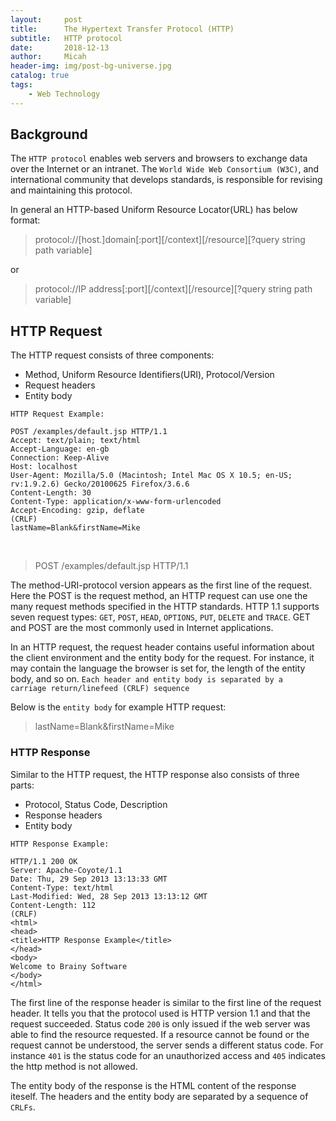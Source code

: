 ```yaml
---
layout:     post
title:      The Hypertext Transfer Protocol (HTTP)
subtitle:   HTTP protocol
date:       2018-12-13
author:     Micah
header-img: img/post-bg-universe.jpg
catalog: true
tags:
    - Web Technology
---
```


## Background

The `HTTP protocol` enables web servers and browsers to exchange data over the 
Internet or an intranet. The `World Wide Web Consortium (W3C)`, and international
community that develops standards, is responsible for revising and maintaining
this protocol.

In general an HTTP-based Uniform Resource Locator(URL) has below format:

>protocol://[host.]domain[:port][/context][/resource][?query string path variable]

or

>protocol://IP address[:port][/context][/resource][?query string path variable]
   
 
## HTTP Request

The HTTP request consists of three components:
- Method, Uniform Resource Identifiers(URI), Protocol/Version
- Request headers
- Entity body


`HTTP Request Example:`

    POST /examples/default.jsp HTTP/1.1
    Accept: text/plain; text/html
    Accept-Language: en-gb
    Connection: Keep-Alive
    Host: localhost
    User-Agent: Mozilla/5.0 (Macintosh; Intel Mac OS X 10.5; en-US;
    rv:1.9.2.6) Gecko/20100625 Firefox/3.6.6
    Content-Length: 30
    Content-Type: application/x-www-form-urlencoded
    Accept-Encoding: gzip, deflate
    (CRLF)
    lastName=Blank&firstName=Mike

<br/>

> POST /examples/default.jsp HTTP/1.1

The method-URI-protocol version appears as the first line of the request. 
Here the POST is the request method, an HTTP request can use one the many
request methods specified in the HTTP standards. HTTP 1.1 supports seven
request types: `GET`, `POST`, `HEAD`, `OPTIONS`, `PUT`, `DELETE` and `TRACE`. GET and 
POST are the most commonly used in Internet applications.


In an HTTP request, the request header contains useful information about 
the client environment and the entity body for the request. For instance, 
it may contain the language the browser is set for, the length of the 
entity body, and so on. `Each header and entity body is separated by a 
carriage return/linefeed (CRLF) sequence`


Below is the `entity body` for example HTTP request:

> lastName=Blank&firstName=Mike



### HTTP Response

Similar to the HTTP request, the HTTP response also consists of three parts:
- Protocol, Status Code, Description
- Response headers
- Entity body


`HTTP Response Example:`

    HTTP/1.1 200 OK
    Server: Apache-Coyote/1.1
    Date: Thu, 29 Sep 2013 13:13:33 GMT
    Content-Type: text/html
    Last-Modified: Wed, 28 Sep 2013 13:13:12 GMT
    Content-Length: 112
    (CRLF)
    <html>
    <head>
    <title>HTTP Response Example</title>
    </head>
    <body>
    Welcome to Brainy Software
    </body>
    </html>



The first line of the response header is similar to the first line of the request header.
It tells you that the protocol used is HTTP version 1.1 and that the request succeeded. 
Status code `200` is only issued if the web server was able to find the resource requested.
If a resource cannot be found or the request cannot be understood, the server sends a different
status code. For instance `401` is the status code for an unauthorized access and `405` indicates
the http method is not allowed.


The entity body of the response is the HTML content of the response iteself. The headers and the
entity body are separated by a sequence of `CRLFs`.




 

